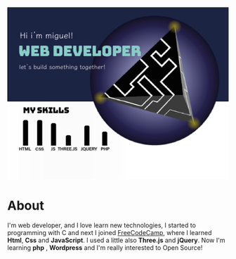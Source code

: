 <img src="/img/intro.png">

# About
I'm web developer, and I love learn new technologies,
I started to programming with C and next I joined [FreeCodeCamp](https://www.freecodecamp.org/), where I learned **Html**, **Css** and **JavaScript**.
I used a little also **Three.js** and **jQuery**.
Now I'm learning **php** , **Wordpress** and I'm really interested to Open Source!